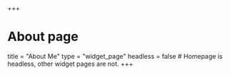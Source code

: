 +++
# About page
title = "About Me"
type = "widget_page"
headless = false  # Homepage is headless, other widget pages are not.
+++